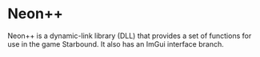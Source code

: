 # Neon++
Neon++ is a dynamic-link library (DLL) that provides a set of functions for use in the game Starbound. It also has an ImGui interface branch.
